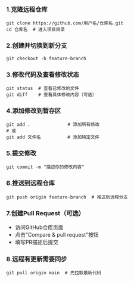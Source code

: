 ### 1.克隆远程仓库

```shell
git clone https://github.com/用户名/仓库名.git
cd 仓库名  # 进入项目目录
```

### 2.创建并切换到新分支

```shell
git checkout -b feature-branch
```

### 3.修改代码及查看修改状态

```shell
git status  # 查看已修改的文件
git diff    # 查看具体修改内容（可选）
```

### 4.添加修改到暂存区

```shell
git add .              # 添加所有修改
# 或
git add 文件名          # 添加特定文件
```

### 5.提交修改

```shell
git commit -m "描述你的修改内容"
```

### 6.推送到远程仓库

```shell
git push origin feature-branch  # 推送到远程分支
```

### 7.创建Pull Request（可选）

- 访问GitHub仓库页面
- 点击"Compare & pull request"按钮
- 填写PR描述后提交

### 8.远程有更新需要同步

```shell
git pull origin main  # 先拉取最新代码
```

